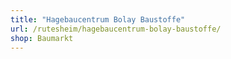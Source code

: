 ```yaml
---
title: "Hagebaucentrum Bolay Baustoffe"
url: /rutesheim/hagebaucentrum-bolay-baustoffe/
shop: Baumarkt
---
```

